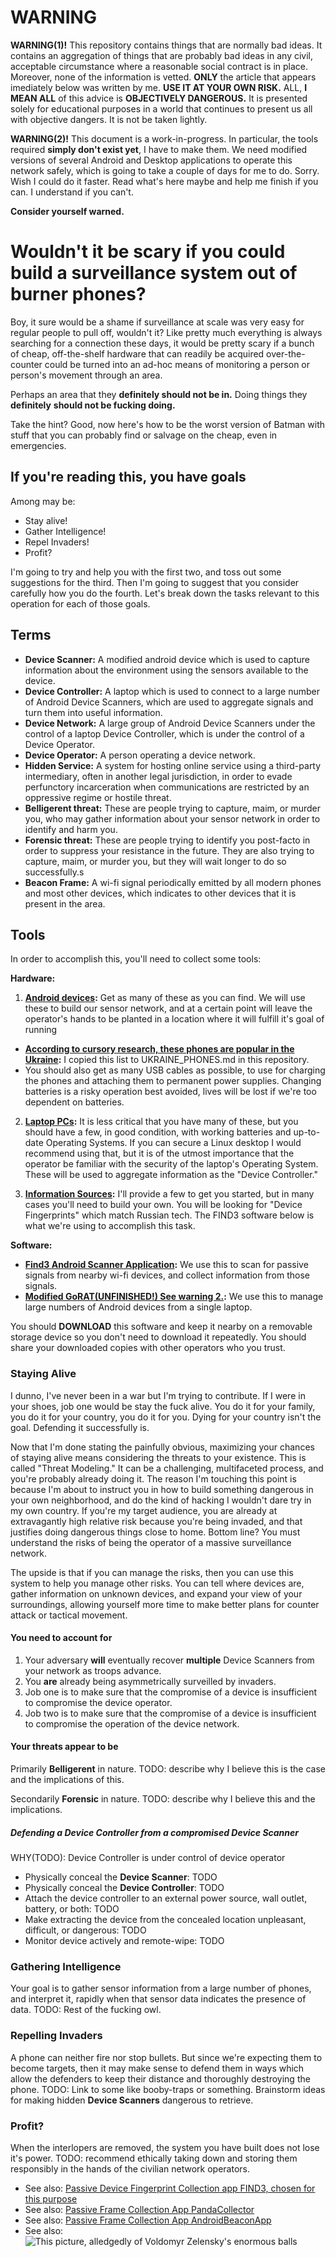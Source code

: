 # WARNING

**WARNING(1)!** This repository contains things that are normally bad ideas.
It contains an aggregation of things that are probably bad ideas in any civil, acceptable
circumstance where a reasonable social contract is in place. Moreover, none of the
information is vetted. **ONLY** the article that appears imediately below was written by
me. **USE IT AT YOUR OWN RISK.** ALL, **I MEAN ALL** of this advice is
**OBJECTIVELY DANGEROUS.** It is presented solely for educational purposes in a world that
continues to present us all with objective dangers. It is not be taken lightly.

**WARNING(2)!** This document is a work-in-progress. In particular, the tools required
**simply don't exist yet**, I have to make them. We need modified versions of several
Android and Desktop applications to operate this network safely, which is going to take
a couple of days for me to do. Sorry. Wish I could do it faster. Read what's here maybe
and help me finish if you can. I understand if you can't.

**Consider yourself warned.**

# Wouldn't it be scary if you could build a surveillance system out of burner phones?

Boy, it sure would be a shame if surveillance at scale was very easy for regular people
to pull off, wouldn't it? Like pretty much everything is always searching for a connection
these days, it would be pretty scary if a bunch of cheap, off-the-shelf hardware that can
readily be acquired over-the-counter could be turned into an ad-hoc means of monitoring a
person or person's movement through an area.

Perhaps an area that they **definitely should not be in.** Doing things they **definitely**
**should not be fucking doing.**

Take the hint? Good, now here's how to be the worst version of Batman with stuff that you
can probably find or salvage on the cheap, even in emergencies.

## If you're reading this, you have goals

Among may be:

- Stay alive!
- Gather Intelligence!
- Repel Invaders!
- Profit?

I'm going to try and help you with the first two, and toss out some suggestions for the third.
Then I'm going to suggest that you consider carefully how you do the fourth. Let's break down
the tasks relevant to this operation for each of those goals.

## Terms

- **Device Scanner:** A modified android device which is used to capture information about the environment
 using the sensors available to the device.
- **Device Controller:** A laptop which is used to connect to a large number of Android Device Scanners,
 which are used to aggregate signals and turn them into useful information.
- **Device Network:** A large group of Android Device Scanners under the control of a laptop Device Controller, 
 which is under the control of a Device Operator.
- **Device Operator:** A person operating a device network.
- **Hidden Service:** A system for hosting online service using a third-party intermediary, often in another
 legal jurisdiction, in order to evade perfunctory incarceration when communications are restricted
 by an oppressive regime or hostile threat.
- **Belligerent threat:** These are people trying to capture, maim, or murder you, who may gather information
 about your sensor network in order to identify and harm you.
- **Forensic threat:** These are people trying to identify you post-facto in order to suppress your resistance
 in the future. They are also trying to capture, maim, or murder you, but they will wait longer to do so
 successfully.s
- **Beacon Frame:** A wi-fi signal periodically emitted by all modern phones and most other devices,
which indicates to other devices that it is present in the area.

## Tools

In order to accomplish this, you'll need to collect some tools:

**Hardware:**

1. **[Android devices](https://en.wikipedia.org/wiki/List_of_Android_smartphones):** Get as many of these
as you can find. We will use these to build our sensor network, and at a certain point will leave the
operator's hands to be planted in a location where it will fulfill it's goal of running

- **[According to cursory research, these phones are popular in the Ukraine](https://www.appbrain.com/stats/top-android-phones-tablets-by-country?country=UA):**
I copied this list to UKRAINE_PHONES.md in this repository.
- You should also get as many USB cables as possible, to use for charging the phones and attaching
them to permanent power supplies. Changing batteries is a risky operation best avoided, lives will be
lost if we're too dependent on batteries.

2. **[Laptop PCs](https://en.wikipedia.org/wiki/Laptop):** It is less critical that you have many of these,
but you should have a few, in good condition, with working batteries and up-to-date Operating Systems.
If you can secure a Linux desktop I would recommend using that, but it is of the utmost importance that
the operator be familiar with the security of the laptop's Operating System. These will be used to
aggregate information as the "Device Controller."

3. **[Information Sources](RUSSIA_PHONES.md):** I'll provide a few to get you started, but in many cases
you'll need to build your own. You will be looking for "Device Fingerprints" which match Russian tech.
The FIND3 software below is what we're using to accomplish this task.

**Software:**

- **[Find3 Android Scanner Application](https://github.com/schollz/find3-android-scanner):** We use this
to scan for passive signals from nearby wi-fi devices, and collect information from those signals.
- **[Modified GoRAT(UNFINISHED!) See warning 2.](https://github.com/eyedeekay/GoRAT):** We use this to manage
large numbers of Android devices from a single laptop.

You should **DOWNLOAD** this software and keep it nearby on a removable storage device so you don't need
to download it repeatedly. You should share your downloaded copies with other operators who you trust.

### Staying Alive

I dunno, I've never been in a war but I'm trying to contribute. If I were in your shoes, job
one would be stay the fuck alive. You do it for your family, you do it for your country, you
do it for you. Dying for your country isn't the goal. Defending it successfully is.

Now that I'm done stating the painfully obvious, maximizing your chances of staying alive means
considering the threats to your existence. This is called "Threat Modeling." It can be a
challenging, multifaceted process, and you're probably already doing it. The reason I'm touching
this point is because I'm about to instruct you in how to build something dangerous in your
own neighborhood, and do the kind of hacking I wouldn't dare try in my own country. If you're my
target audience, you are already at extravagantly high relative risk because you're being
invaded, and that justifies doing dangerous things close to home. Bottom line? You must understand
the risks of being the operator of a massive surveillance network.

The upside is that if you can manage the risks, then you can use this system to help you manage
other risks. You can tell where devices are, gather information on unknown devices, and expand
your view of your surroundings, allowing yourself more time to make better plans for counter
attack or tactical movement.

#### You need to account for

1. Your adversary **will** eventually recover **multiple** Device Scanners from your network as troops
advance.
2. You **are** already being asymmetrically surveilled by invaders.
3. Job one is to make sure that the compromise of a device is insufficient to compromise the device
operator.
4. Job two is to make sure that the compromise of a device is insufficient to compromise the
operation of the device network.

#### Your threats appear to be

Primarily **Belligerent** in nature. TODO: describe why I believe this is the case and the implications
of this.

Secondarily **Forensic** in nature. TODO: describe why I believe this and the implications.

##### Defending a Device Controller from a compromised Device Scanner

WHY(TODO): Device Controller is under control of device operator

- Physically conceal the **Device Scanner**: TODO
- Physically conceal the **Device Controller**: TODO
- Attach the device controller to an external power source, wall outlet, battery, or both: TODO
- Make extracting the device from the concealed location unpleasant, difficult, or dangerous: TODO
- Monitor device actively and remote-wipe: TODO

### Gathering Intelligence

Your goal is to gather sensor information from a large number of phones, and interpret it, rapidly
when that sensor data indicates the presence of data. TODO: Rest of the fucking owl.

### Repelling Invaders

A phone can neither fire nor stop bullets. But since we're expecting them to become targets, then it
may make sense to defend them in ways which allow the defenders to keep their distance and thoroughly
destroying the phone. TODO: Link to some like booby-traps or something. Brainstorm ideas for making
hidden **Device Scanners** dangerous to retrieve.

### Profit?

When the interlopers are removed, the system you have built does not lose it's power. TODO: recommend
ethically taking down and storing them responsibly in the hands of the civilian network operators.

- See also: [Passive Device Fingerprint Collection app FIND3, chosen for this purpose](https://github.com/schollz/find3-android-scanner)
- See also: [Passive Frame Collection App PandaCollector](https://github.com/CoreTheGreat/PandaCollector)
- See also: [Passive Frame Collection App AndroidBeaconApp](https://github.com/ashishshettyb1993/AndroidBeaconApp)
- See also: ![This picture, alledgedly of Voldomyr Zelensky's enormous balls](https://abcwipeout.fandom.com/wiki/Big_Balls?file=Bigballs-2.jpeg)
